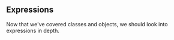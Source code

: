 Expressions
-----------

Now that we've covered classes and objects, we should look into expressions in depth.
